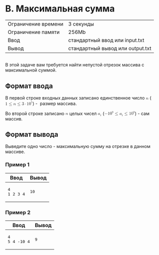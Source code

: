 <div class="problem-statement">
   <div class="header">
      <h1 class="title">B. Максимальная сумма</h1>
      <table>
         <tr class="time-limit">
            <td class="property-title">Ограничение времени</td>
            <td>3&nbsp;секунды</td>
         </tr>
         <tr class="memory-limit">
            <td class="property-title">Ограничение памяти</td>
            <td>256Mb</td>
         </tr>
         <tr class="input-file">
            <td class="property-title">Ввод</td>
            <td colspan="1">стандартный ввод или input.txt</td>
         </tr>
         <tr class="output-file">
            <td class="property-title">Вывод</td>
            <td colspan="1">стандартный вывод или output.txt</td>
         </tr>
      </table>
   </div>
   <h2></h2>
   <div class="legend"> В этой задаче вам требуется найти непустой отрезок массива с максимальной суммой. </div>
   <h2>Формат ввода</h2>
   <div class="input-specification"> В первой строке входных данных записано единственное число <!--l. 50--><math display="inline" style="text-indent: 0em;" xmlns="http://www.w3.org/1998/Math/MathML"><mi>n</mi></math>
      (<!--l. 50--><math display="inline" style="text-indent: 0em;" xmlns="http://www.w3.org/1998/Math/MathML"><mn>1</mn> <mo>≤</mo>
      <mi>n</mi> <mo>≤</mo> <mn>3</mn> <mo>⋅</mo> <mn>1</mn><msup><mrow><mn>0</mn></mrow><mrow><mn><sup>5</sup></mn></mrow></msup></math>)
      -&nbsp; размер массива. <!--l. 52-->
      <p style="text-indent: 0em;">Во второй строке записано <!--l. 52--><math display="inline" style="text-indent: 0em;" xmlns="http://www.w3.org/1998/Math/MathML"><mi>n</mi></math>
      целых чисел <!--l. 52--><math display="inline" style="text-indent: 0em;" xmlns="http://www.w3.org/1998/Math/MathML"><msub><mrow><mi>a</mi></mrow><mrow><mi>i</mi></mrow></msub></math>
      (<!--l. 52--><math display="inline" style="text-indent: 0em;" xmlns="http://www.w3.org/1998/Math/MathML"> <mo>−</mo> <mn>1</mn><msup><mrow><mn>0</mn></mrow><mrow><mn><sup>9</sup></mn></mrow></msup>
      <mo>≤</mo> <msub><mrow><mi>a</mi></mrow><mrow><mi>i</mi></mrow></msub> <mo>≤</mo> <mn>1</mn><msup><mrow><mn>0</mn></mrow><mrow><mn><sup>9</sup></mn></mrow></msup></math>)
      - сам массив. </p>
      
   </div>
   <h2>Формат вывода</h2>
   <div class="output-specification"> Выведите одно число - максимальную сумму на отрезке в данном массиве. </div>
   <h3>Пример 1</h3>
   <table class="sample-tests">
      <thead>
         <tr>
            <th>Ввод</th>
            <th>Вывод</th>
         </tr>
      </thead>
      <tbody>
         <tr>
            <td><pre>4
1 2 3 4
</pre></td>
            <td><pre>10</pre></td>
         </tr>
      </tbody>
   </table>
   <h3>Пример 2</h3>
   <table class="sample-tests">
      <thead>
         <tr>
            <th>Ввод</th>
            <th>Вывод</th>
         </tr>
      </thead>
      <tbody>
         <tr>
            <td><pre>4
5 4 -10 4
</pre></td>
            <td><pre>9</pre></td>
         </tr>
      </tbody>
   </table>
</div></div>
